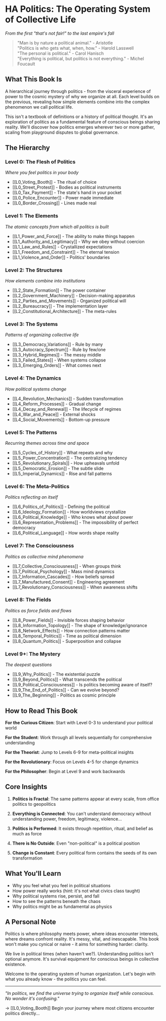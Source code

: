 # HA Politics: The Operating System of Collective Life
*From the first "that's not fair!" to the last empire's fall*

> "Man is by nature a political animal." - Aristotle  
> "Politics is who gets what, when, how." - Harold Lasswell  
> "The personal is political." - Carol Hanisch  
> "Everything is political, but politics is not everything." - Michel Foucault

## What This Book Is

A hierarchical journey through politics - from the visceral experience of power to the cosmic mystery of why we organize at all. Each level builds on the previous, revealing how simple elements combine into the complex phenomenon we call political life.

This isn't a textbook of definitions or a history of political thought. It's an exploration of politics as a fundamental feature of conscious beings sharing reality. We'll discover how politics emerges wherever two or more gather, scaling from playground disputes to global governance.

## The Hierarchy

### Level 0: The Flesh of Politics
*Where you feel politics in your body*
- [[L0_Voting_Booth]] - The ritual of choice
- [[L0_Street_Protest]] - Bodies as political instruments  
- [[L0_Tax_Payment]] - The state's hand in your pocket
- [[L0_Police_Encounter]] - Power made immediate
- [[L0_Border_Crossing]] - Lines made real

### Level 1: The Elements
*The atomic concepts from which all politics is built*
- [[L1_Power_and_Force]] - The ability to make things happen
- [[L1_Authority_and_Legitimacy]] - Why we obey without coercion
- [[L1_Law_and_Rules]] - Crystallized expectations
- [[L1_Freedom_and_Constraint]] - The eternal tension
- [[L1_Violence_and_Order]] - Politics' boundaries

### Level 2: The Structures  
*How elements combine into institutions*
- [[L2_State_Formation]] - The power container
- [[L2_Government_Machinery]] - Decision-making apparatus
- [[L2_Parties_and_Movements]] - Organized political will
- [[L2_Bureaucracy]] - The implementation layer
- [[L2_Constitutional_Architecture]] - The meta-rules

### Level 3: The Systems
*Patterns of organizing collective life*
- [[L3_Democracy_Variations]] - Rule by many
- [[L3_Autocracy_Spectrum]] - Rule by few/one
- [[L3_Hybrid_Regimes]] - The messy middle
- [[L3_Failed_States]] - When systems collapse
- [[L3_Emerging_Orders]] - What comes next

### Level 4: The Dynamics
*How political systems change*
- [[L4_Revolution_Mechanics]] - Sudden transformation
- [[L4_Reform_Processes]] - Gradual change
- [[L4_Decay_and_Renewal]] - The lifecycle of regimes
- [[L4_War_and_Peace]] - External shocks
- [[L4_Social_Movements]] - Bottom-up pressure

### Level 5: The Patterns
*Recurring themes across time and space*
- [[L5_Cycles_of_History]] - What repeats and why
- [[L5_Power_Concentration]] - The centralizing tendency
- [[L5_Revolutionary_Spirals]] - How upheavals unfold
- [[L5_Democratic_Erosion]] - The subtle slide
- [[L5_Imperial_Dynamics]] - Rise and fall patterns

### Level 6: The Meta-Politics
*Politics reflecting on itself*
- [[L6_Politics_of_Politics]] - Defining the political
- [[L6_Ideology_Formation]] - How worldviews crystallize
- [[L6_Political_Knowledge]] - Who knows what about power
- [[L6_Representation_Problems]] - The impossibility of perfect democracy
- [[L6_Political_Language]] - How words shape reality

### Level 7: The Consciousness  
*Politics as collective mind phenomena*
- [[L7_Collective_Consciousness]] - When groups think
- [[L7_Political_Psychology]] - Mass mind dynamics
- [[L7_Information_Cascades]] - How beliefs spread
- [[L7_Manufactured_Consent]] - Engineering agreement
- [[L7_Revolutionary_Consciousness]] - When awareness shifts

### Level 8: The Fields
*Politics as force fields and flows*
- [[L8_Power_Fields]] - Invisible forces shaping behavior
- [[L8_Information_Topology]] - The shape of knowledge/ignorance
- [[L8_Network_Effects]] - How connection patterns matter
- [[L8_Temporal_Politics]] - Time as political dimension
- [[L8_Quantum_Politics]] - Superposition and collapse

### Level 9+: The Mystery
*The deepest questions*
- [[L9_Why_Politics]] - The existential puzzle
- [[L9_Beyond_Politics]] - What transcends the political
- [[L9_Political_Consciousness]] - Is politics becoming aware of itself?
- [[L9_The_End_of_Politics]] - Can we evolve beyond?
- [[L9_The_Beginning]] - Politics as cosmic principle

## How to Read This Book

**For the Curious Citizen**: Start with Level 0-3 to understand your political world

**For the Student**: Work through all levels sequentially for comprehensive understanding

**For the Theorist**: Jump to Levels 6-9 for meta-political insights

**For the Revolutionary**: Focus on Levels 4-5 for change dynamics

**For the Philosopher**: Begin at Level 9 and work backwards

## Core Insights

1. **Politics is Fractal**: The same patterns appear at every scale, from office politics to geopolitics

2. **Everything is Connected**: You can't understand democracy without understanding power, freedom, legitimacy, violence...

3. **Politics is Performed**: It exists through repetition, ritual, and belief as much as force

4. **There is No Outside**: Even "non-political" is a political position

5. **Change is Constant**: Every political form contains the seeds of its own transformation

## What You'll Learn

- Why you feel what you feel in political situations
- How power really works (hint: it's not what civics class taught)
- Why political systems rise, persist, and fall
- How to see the patterns beneath the chaos
- Why politics might be as fundamental as physics

## A Personal Note

Politics is where philosophy meets power, where ideas encounter interests, where dreams confront reality. It's messy, vital, and inescapable. This book won't make you cynical or naive - it aims for something harder: clarity.

We live in political times (when haven't we?). Understanding politics isn't optional anymore. It's survival equipment for conscious beings in collective existence.

Welcome to the operating system of human organization. Let's begin with what you already know - the politics you can feel.

---

*"In politics, we find the universe trying to organize itself while conscious. No wonder it's confusing."*

→ [[L0_Voting_Booth]] Begin your journey where most citizens encounter politics directly...